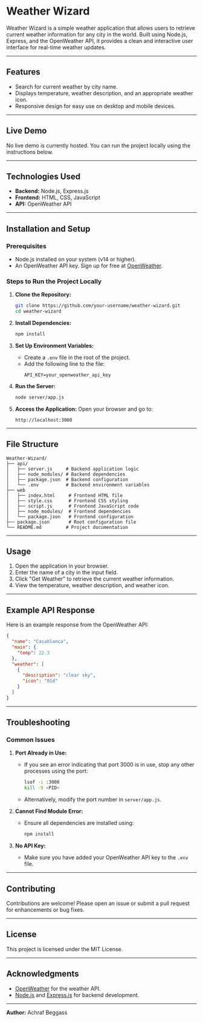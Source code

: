 # Weather Wizard

Weather Wizard is a simple weather application that allows users to retrieve current weather information for any city in the world. Built using Node.js, Express, and the OpenWeather API, it provides a clean and interactive user interface for real-time weather updates.

---

## Features
- Search for current weather by city name.
- Displays temperature, weather description, and an appropriate weather icon.
- Responsive design for easy use on desktop and mobile devices.

---

## Live Demo
No live demo is currently hosted. You can run the project locally using the instructions below.

---

## Technologies Used
- **Backend:** Node.js, Express.js
- **Frontend:** HTML, CSS, JavaScript
- **API:** OpenWeather API

---

## Installation and Setup

### Prerequisites
- Node.js installed on your system (v14 or higher).
- An OpenWeather API key. Sign up for free at [OpenWeather](https://openweathermap.org/).

### Steps to Run the Project Locally

1. **Clone the Repository:**
   ```bash
   git clone https://github.com/your-username/weather-wizard.git
   cd weather-wizard
   ```

2. **Install Dependencies:**
   ```bash
   npm install
   ```

3. **Set Up Environment Variables:**
   - Create a `.env` file in the root of the project.
   - Add the following line to the file:
     ```env
     API_KEY=your_openweather_api_key
     ```

4. **Run the Server:**
   ```bash
   node server/app.js
   ```

5. **Access the Application:**
   Open your browser and go to:
   ```
   http://localhost:3000
   ```

---

## File Structure
```
Weather-Wizard/
├── api/
│   ├── server.js     # Backend application logic
│   ├── node_modules/ # Backend dependencies
│   ├── package.json  # Backend configuration
│   └── .env          # Backend environment variables
├── web
│   ├── index.html     # Frontend HTML file
│   ├── style.css      # Frontend CSS styling
│   ├── script.js      # Frontend JavaScript code
│   ├── node_modules/  # Frontend dependencies
│   └── package.json   # Frontend configuration
├── package.json       # Root configuration file
└── README.md         # Project documentation
```

---

## Usage
1. Open the application in your browser.
2. Enter the name of a city in the input field.
3. Click "Get Weather" to retrieve the current weather information.
4. View the temperature, weather description, and weather icon.

---

## Example API Response
Here is an example response from the OpenWeather API:
```json
{
  "name": "Casablanca",
  "main": {
    "temp": 22.3
  },
  "weather": [
    {
      "description": "clear sky",
      "icon": "01d"
    }
  ]
}
```

---

## Troubleshooting

### Common Issues
1. **Port Already in Use:**
   - If you see an error indicating that port 3000 is in use, stop any other processes using the port:
     ```bash
     lsof -i :3000
     kill -9 <PID>
     ```
   - Alternatively, modify the port number in `server/app.js`.

2. **Cannot Find Module Error:**
   - Ensure all dependencies are installed using:
     ```bash
     npm install
     ```

3. **No API Key:**
   - Make sure you have added your OpenWeather API key to the `.env` file.

---

## Contributing
Contributions are welcome! Please open an issue or submit a pull request for enhancements or bug fixes.

---

## License
This project is licensed under the MIT License.

---

## Acknowledgments
- [OpenWeather](https://openweathermap.org/) for the weather API.
- [Node.js](https://nodejs.org/) and [Express.js](https://expressjs.com/) for backend development.

---

**Author:** Achraf Beggass


